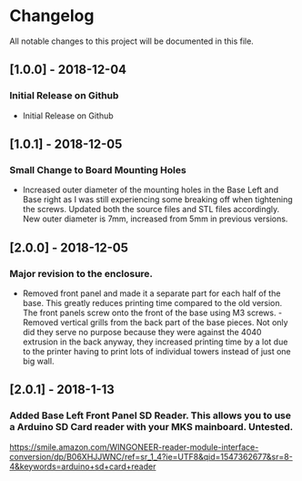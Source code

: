 # Changelog
All notable changes to this project will be documented in this file.

## [1.0.0] - 2018-12-04
### Initial Release on Github
- Initial Release on Github

## [1.0.1] - 2018-12-05
### Small Change to Board Mounting Holes
- Increased outer diameter of the mounting holes in the Base Left and Base right as I was still experiencing some breaking off when tightening the screws.  Updated both the source files and STL files accordingly.  New outer diameter is 7mm, increased from 5mm in previous versions.

## [2.0.0] - 2018-12-05
### Major revision to the enclosure.  
- Removed front panel and made it a separate part for each half of the base.  This greatly reduces printing time compared to the old version.  The front panels screw onto the front of the base using M3 screws.
-Removed vertical grills from the back part of the base pieces.  Not only did they serve no purpose because they were against the 4040 extrusion in the back anyway, they increased printing time by a lot due to the printer having to print lots of individual towers instead of just one big wall.

## [2.0.1] - 2018-1-13
### Added Base Left Front Panel SD Reader.  This allows you to use a Arduino SD Card reader with your MKS mainboard.  Untested.
https://smile.amazon.com/WINGONEER-reader-module-interface-conversion/dp/B06XHJJWNC/ref=sr_1_4?ie=UTF8&qid=1547362677&sr=8-4&keywords=arduino+sd+card+reader
